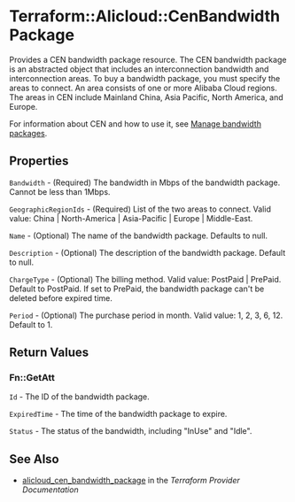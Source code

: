 # Terraform::Alicloud::CenBandwidthPackage

Provides a CEN bandwidth package resource. The CEN bandwidth package is an abstracted object that includes an interconnection bandwidth and interconnection areas. To buy a bandwidth package, you must specify the areas to connect. An area consists of one or more Alibaba Cloud regions. The areas in CEN include Mainland China, Asia Pacific, North America, and Europe.

For information about CEN and how to use it, see [Manage bandwidth packages](https://www.alibabacloud.com/help/doc-detail/65982.htm).

## Properties

`Bandwidth` - (Required) The bandwidth in Mbps of the bandwidth package. Cannot be less than 1Mbps.

`GeographicRegionIds` - (Required) List of the two areas to connect. Valid value: China | North-America | Asia-Pacific | Europe | Middle-East.

`Name` - (Optional) The name of the bandwidth package. Defaults to null.

`Description` - (Optional) The description of the bandwidth package. Default to null.

`ChargeType` - (Optional) The billing method. Valid value: PostPaid | PrePaid. Default to PostPaid. If set to PrePaid, the bandwidth package can't be deleted before expired time.

`Period` - (Optional) The purchase period in month. Valid value: 1, 2, 3, 6, 12. Default to 1.


## Return Values

### Fn::GetAtt

`Id` - The ID of the bandwidth package.

`ExpiredTime` - The time of the bandwidth package to expire.

`Status` - The status of the bandwidth, including "InUse" and "Idle".

## See Also

* [alicloud_cen_bandwidth_package](https://www.terraform.io/docs/providers/alicloud/r/cen_bandwidth_package.html) in the _Terraform Provider Documentation_